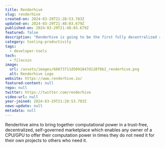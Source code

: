 ```yaml
---
title: Renderhive
slug: renderhive
created-on: 2024-03-29T21:28:53.783Z
updated-on: 2024-03-29T21:48:03.679Z
published-on: 2024-03-29T21:48:03.679Z
featured: false
description: "Renderhive is going to be the first fully decentralized render farm for Blender built on Web3 technologies. It relies on the distributed render power of Blender artists participating in the hive."
category: tooling-productivity
tags:
  - developer-tools
tech:
  - filecoin
image:
  url: /assets/images/66073711d5091847d128f8b2_renderhive.png
  alt: Renderhive Logo
website: https://www.renderhive.io/
featured-content: null
repo: null
twitter: https://twitter.com/renderhive
video-url: null
year-joined: 2024-03-29T21:28:53.783Z
news-update: null
metadata: null
---
```


Renderhive aims to bring together computational power in a trust-free, decentralized, self-governed marketplace which enables any owner of a CPU/GPU to offer their computation power in times they do not need it for their own projects to others who need it.
